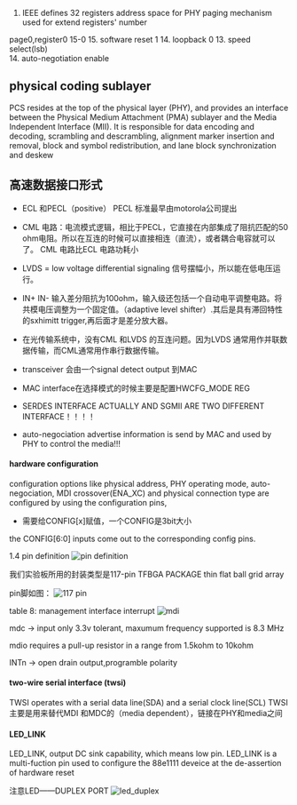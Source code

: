 1. IEEE defines 32 registers address space for PHY
paging mechanism used for extend registers' number

page0,register0
15-0
15. software reset 	1
14. loopback 		0
13. speed select(lsb)	
14. auto-negotiation enable	

## physical coding sublayer
PCS resides at the top of the physical layer (PHY), and provides an interface between the Physical Medium Attachment (PMA) sublayer and the Media Independent Interface (MII). It is responsible for data encoding and decoding, scrambling and descrambling, alignment marker insertion and removal, block and symbol redistribution, and lane block synchronization and deskew

## 高速数据接口形式

* ECL 和PECL（positive）
PECL 标准最早由motorola公司提出  

* CML 电路：电流模式逻辑，相比于PECL，它直接在内部集成了阻抗匹配的50 ohm电阻。所以在互连的时候可以直接相连（直流），或者耦合电容就可以了。
CML 电路比ECL 电路功耗小

* LVDS = low voltage differential signaling
信号摆幅小，所以能在低电压运行。
* IN+ IN- 输入差分阻抗为100ohm，输入级还包括一个自动电平调整电路。将共模电压调整为一个固定值。（adaptive level shifter）.其后是具有滞回特性的sxhimitt trigger,再后面才是差分放大器。

* 在光传输系统中，没有CML 和LVDS 的互连问题。因为LVDS 通常用作并联数据传输，而CML通常用作串行数据传输。

* transceiver 会由一个signal detect output 到MAC

* MAC interface在选择模式的时候主要是配置HWCFG_MODE REG

* SERDES INTERFACE ACTUALLY AND SGMII ARE TWO DIFFERENT INTERFACE！！！！

* auto-negociation advertise information is send by MAC and used by PHY to control the media!!!

#### hardware configuration
configuration options like physical address, PHY operating mode, auto-negociation, MDI crossover(ENA_XC) and physical connection type are configured by using the configuration pins,

* 需要给CONFIG[x]赋值，一个CONFIG是3bit大小

the CONFIG[6:0] inputs come out to the corresponding config pins.

1.4 pin definition
![pin definition](fig/pin_definition.png)

我们实验板所用的封装类型是117-pin TFBGA PACKAGE
thin flat ball grid array

pin脚如图：
![117 pin](fig/117_pin.png)

table 8: management interface interrupt
![mdi](fig/mdi.png)

mdc -> input only 3.3v tolerant, maxumum frequency supported is 8.3 MHz

mdio requires a pull-up resistor in a range from 1.5kohm to 10kohm

INTn -> open drain output,programble polarity

#### two-wire serial interface (twsi)
TWSI operates with a serial data line(SDA) and a serial clock line(SCL)
TWSI主要是用来替代MDI 和MDC的（media dependent），链接在PHY和media之间

#### LED_LINK 
LED_LINK, output DC sink capability, which means low pin.
LED_LINK is a multi-fuction pin used to configure the 88e1111 deveice at the de-assertion of hardware reset

注意LED——DUPLEX PORT
![led_duplex](fig/led_duplex.png)





